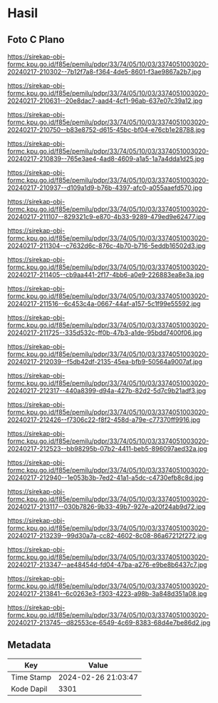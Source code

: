 # Hasil

## Foto C Plano

https://sirekap-obj-formc.kpu.go.id/f85e/pemilu/pdpr/33/74/05/10/03/3374051003020-20240217-210302--7b12f7a8-f364-4de5-8601-f3ae9867a2b7.jpg

https://sirekap-obj-formc.kpu.go.id/f85e/pemilu/pdpr/33/74/05/10/03/3374051003020-20240217-210631--20e8dac7-aad4-4cf1-96ab-637e07c39a12.jpg

https://sirekap-obj-formc.kpu.go.id/f85e/pemilu/pdpr/33/74/05/10/03/3374051003020-20240217-210750--b83e8752-d615-45bc-bf04-e76cb1e28788.jpg

https://sirekap-obj-formc.kpu.go.id/f85e/pemilu/pdpr/33/74/05/10/03/3374051003020-20240217-210839--765e3ae4-4ad8-4609-a1a5-1a7a4dda1d25.jpg

https://sirekap-obj-formc.kpu.go.id/f85e/pemilu/pdpr/33/74/05/10/03/3374051003020-20240217-210937--d109a1d9-b76b-4397-afc0-a055aaefd570.jpg

https://sirekap-obj-formc.kpu.go.id/f85e/pemilu/pdpr/33/74/05/10/03/3374051003020-20240217-211107--829321c9-e870-4b33-9289-479ed9e62477.jpg

https://sirekap-obj-formc.kpu.go.id/f85e/pemilu/pdpr/33/74/05/10/03/3374051003020-20240217-211304--c7632d6c-876c-4b70-b716-5eddb16502d3.jpg

https://sirekap-obj-formc.kpu.go.id/f85e/pemilu/pdpr/33/74/05/10/03/3374051003020-20240217-211405--cb9aa441-2f17-4bb6-a0e9-226883ea8e3a.jpg

https://sirekap-obj-formc.kpu.go.id/f85e/pemilu/pdpr/33/74/05/10/03/3374051003020-20240217-211516--6c453c4a-0667-44af-a157-5c1f99e55592.jpg

https://sirekap-obj-formc.kpu.go.id/f85e/pemilu/pdpr/33/74/05/10/03/3374051003020-20240217-211725--335d532c-ff0b-47b3-a1de-95bdd7400f06.jpg

https://sirekap-obj-formc.kpu.go.id/f85e/pemilu/pdpr/33/74/05/10/03/3374051003020-20240217-212039--f5db42df-2135-45ea-bfb9-50564a9007af.jpg

https://sirekap-obj-formc.kpu.go.id/f85e/pemilu/pdpr/33/74/05/10/03/3374051003020-20240217-212317--440a8399-d94a-427b-82d2-5d7c9b21adf3.jpg

https://sirekap-obj-formc.kpu.go.id/f85e/pemilu/pdpr/33/74/05/10/03/3374051003020-20240217-212426--f7306c22-f8f2-458d-a79e-c77370ff9916.jpg

https://sirekap-obj-formc.kpu.go.id/f85e/pemilu/pdpr/33/74/05/10/03/3374051003020-20240217-212523--bb98295b-07b2-4411-beb5-896097aed32a.jpg

https://sirekap-obj-formc.kpu.go.id/f85e/pemilu/pdpr/33/74/05/10/03/3374051003020-20240217-212940--1e053b3b-7ed2-41a1-a5dc-c4730efb8c8d.jpg

https://sirekap-obj-formc.kpu.go.id/f85e/pemilu/pdpr/33/74/05/10/03/3374051003020-20240217-213117--030b7826-9b33-49b7-927e-a20f24ab9d72.jpg

https://sirekap-obj-formc.kpu.go.id/f85e/pemilu/pdpr/33/74/05/10/03/3374051003020-20240217-213239--99d30a7a-cc82-4602-8c08-86a67212f272.jpg

https://sirekap-obj-formc.kpu.go.id/f85e/pemilu/pdpr/33/74/05/10/03/3374051003020-20240217-213347--ae48454d-fd04-47ba-a276-e9be8b6437c7.jpg

https://sirekap-obj-formc.kpu.go.id/f85e/pemilu/pdpr/33/74/05/10/03/3374051003020-20240217-213841--6c0263e3-f303-4223-a98b-3a848d351a08.jpg

https://sirekap-obj-formc.kpu.go.id/f85e/pemilu/pdpr/33/74/05/10/03/3374051003020-20240217-213745--d82553ce-6549-4c69-8383-68d4e7be86d2.jpg


## Metadata

| Key        | Value               |
| ---------- | ------------------- |
| Time Stamp | 2024-02-26 21:03:47 |
| Kode Dapil | 3301                |



